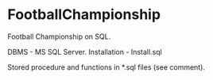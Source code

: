 # FootballChampionship
Football Championship on SQL.

DBMS - MS SQL Server.
Installation - Install.sql

Stored procedure and functions in *.sql files (see comment).
